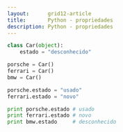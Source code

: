 ```yaml
---
layout:      grid12-article
title:       Python - propriedades
description: Python - propriedades
---
```



```python
class Car(object):
    estado = "desconhecido"
```

```python
porsche = Car()
ferrari = Car()
bmw = Car()
```

```python
porsche.estado = "usado"
ferrari.estado = "novo"
```

```python
print porsche.estado # usado
print ferrari.estado # novo
print bmw.estado     # desconhecido
```









